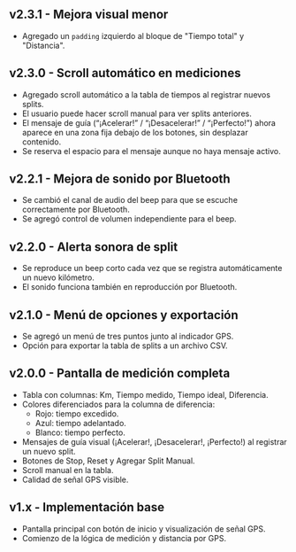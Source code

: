 ## v2.3.1 - Mejora visual menor
- Agregado un `padding` izquierdo al bloque de "Tiempo total" y "Distancia".

## v2.3.0 - Scroll automático en mediciones
- Agregado scroll automático a la tabla de tiempos al registrar nuevos splits.
- El usuario puede hacer scroll manual para ver splits anteriores.
- El mensaje de guía (“¡Acelerar!” / “¡Desacelerar!” / “¡Perfecto!”) ahora aparece en una zona fija debajo de los botones, sin desplazar contenido.
- Se reserva el espacio para el mensaje aunque no haya mensaje activo.

## v2.2.1 - Mejora de sonido por Bluetooth
- Se cambió el canal de audio del beep para que se escuche correctamente por Bluetooth.
- Se agregó control de volumen independiente para el beep.

## v2.2.0 - Alerta sonora de split
- Se reproduce un beep corto cada vez que se registra automáticamente un nuevo kilómetro.
- El sonido funciona también en reproducción por Bluetooth.

## v2.1.0 - Menú de opciones y exportación
- Se agregó un menú de tres puntos junto al indicador GPS.
- Opción para exportar la tabla de splits a un archivo CSV.

## v2.0.0 - Pantalla de medición completa
- Tabla con columnas: Km, Tiempo medido, Tiempo ideal, Diferencia.
- Colores diferenciados para la columna de diferencia:
  - Rojo: tiempo excedido.
  - Azul: tiempo adelantado.
  - Blanco: tiempo perfecto.
- Mensajes de guía visual (¡Acelerar!, ¡Desacelerar!, ¡Perfecto!) al registrar un nuevo split.
- Botones de Stop, Reset y Agregar Split Manual.
- Scroll manual en la tabla.
- Calidad de señal GPS visible.

## v1.x - Implementación base
- Pantalla principal con botón de inicio y visualización de señal GPS.
- Comienzo de la lógica de medición y distancia por GPS.
